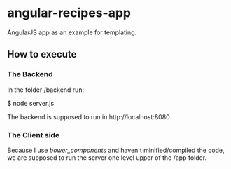 # angular-recipes-app

AngularJS app as an example for templating.

## How to execute

### The Backend

In the folder /backend run:

$ node server.js

The backend is supposed to run in http://localhost:8080

### The Client side

Because I use *bower_components* and haven't minified/compiled the code, we are supposed to run the server one level upper of the /app folder.
